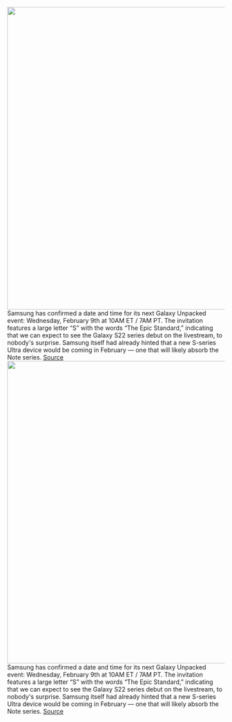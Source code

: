 <img src='https://cdn.vox-cdn.com/thumbor/FuF_BP9UJ-QWDHPM5Zquost3poU=/0x0:1429x802/1200x800/filters:focal(601x287:829x515)/cdn.vox-cdn.com/uploads/chorus_image/image/70432101/image001.0.jpg' width='700px' /><br/>
Samsung has confirmed a date and time for its next Galaxy Unpacked event: Wednesday, February 9th at 10AM ET / 7AM PT. The invitation features a large letter “S” with the words “The Epic Standard,” indicating that we can expect to see the Galaxy S22 series debut on the livestream, to nobody's surprise. Samsung itself had already hinted that a new S-series Ultra device would be coming in February — one that will likely absorb the Note series.
<a href='https://www.theverge.com/2022/1/25/22900900/samsung-galaxy-unpacked-february-date-time-s22'> Source <a/><img src='https://cdn.vox-cdn.com/thumbor/FuF_BP9UJ-QWDHPM5Zquost3poU=/0x0:1429x802/1200x800/filters:focal(601x287:829x515)/cdn.vox-cdn.com/uploads/chorus_image/image/70432101/image001.0.jpg' width='700px' /><br/>
Samsung has confirmed a date and time for its next Galaxy Unpacked event: Wednesday, February 9th at 10AM ET / 7AM PT. The invitation features a large letter “S” with the words “The Epic Standard,” indicating that we can expect to see the Galaxy S22 series debut on the livestream, to nobody's surprise. Samsung itself had already hinted that a new S-series Ultra device would be coming in February — one that will likely absorb the Note series.
<a href='https://www.theverge.com/2022/1/25/22900900/samsung-galaxy-unpacked-february-date-time-s22'> Source <a/>